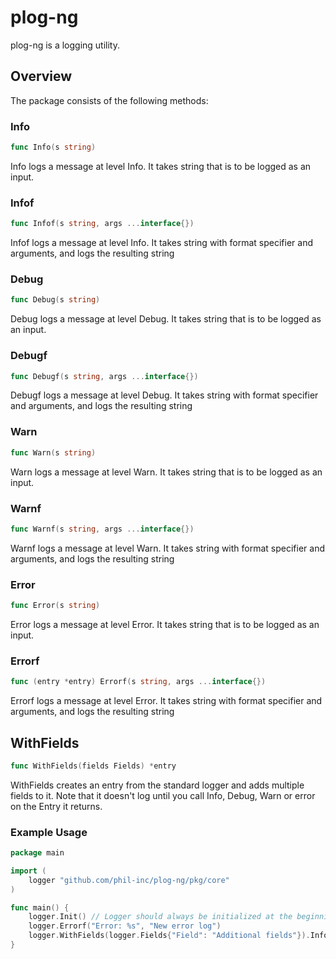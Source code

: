 # plog-ng

plog-ng is a logging utility.

## Overview

The package consists of the following methods:

### Info

```go
func Info(s string)
```

Info logs a message at level Info. It takes string that is to be logged as an input.

### Infof

```go
func Infof(s string, args ...interface{})
```

Infof logs a message at level Info. It takes string with format specifier and arguments, and logs the resulting string

### Debug

```go
func Debug(s string)
```

Debug logs a message at level Debug. It takes string that is to be logged as an input.

### Debugf

```go
func Debugf(s string, args ...interface{})
```

Debugf logs a message at level Debug. It takes string with format specifier and arguments, and logs the resulting string

### Warn

```go
func Warn(s string)
```

Warn logs a message at level Warn. It takes string that is to be logged as an input.

### Warnf

```go
func Warnf(s string, args ...interface{})
```

Warnf logs a message at level Warn. It takes string with format specifier and arguments, and logs the resulting string

### Error

```go
func Error(s string)
```

Error logs a message at level Error. It takes string that is to be logged as an input.

### Errorf

```go
func (entry *entry) Errorf(s string, args ...interface{})
```

Errorf logs a message at level Error. It takes string with format specifier and arguments, and logs the resulting string

## WithFields

```go
func WithFields(fields Fields) *entry
```

WithFields creates an entry from the standard logger and adds multiple fields to it.
Note that it doesn't log until you call Info, Debug, Warn or error on the Entry it returns.

### Example Usage

```go
package main

import (
    logger "github.com/phil-inc/plog-ng/pkg/core"
)

func main() {
    logger.Init() // Logger should always be initialized at the beginning
    logger.Errorf("Error: %s", "New error log")
    logger.WithFields(logger.Fields{"Field": "Additional fields"}).Infof("Info message: %s", "special info message")
}

```
